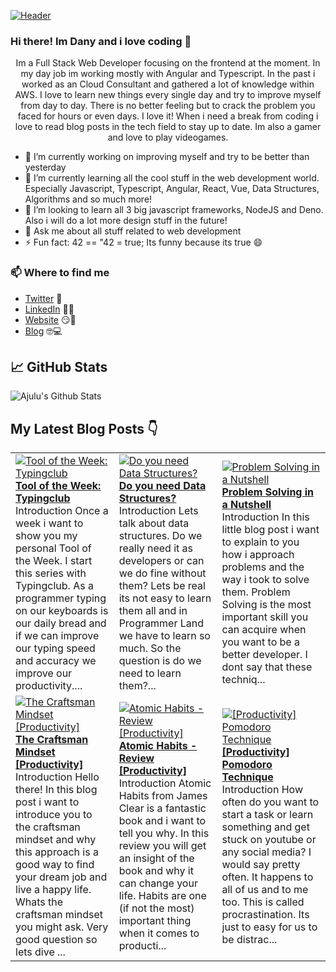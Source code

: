 [![Header](https://images.unsplash.com/photo-1564865878688-9a244444042a?ixlib=rb-1.2.1&ixid=eyJhcHBfaWQiOjEyMDd9&auto=format&fit=crop&w=1350&q=80 "Header")](https://images.unsplash.com/photo-1564865878688-9a244444042a?ixlib=rb-1.2.1&ixid=eyJhcHBfaWQiOjEyMDd9&auto=format&fit=crop&w=1350&q=80)
### Hi there! Im Dany and i love coding 👋
<p align="center">Im a Full Stack Web Developer focusing on the frontend at the moment. In my day job im working mostly with Angular and Typescript. In the past i worked as an Cloud Consultant and gathered a lot of knowledge within AWS. I love to learn new things every single day and try to improve myself from day to day. There is no better feeling but to crack the problem you faced for hours or even days. I love it!
When i need a break from coding i love to read blog posts in the tech field to stay up to date. Im also a gamer and love to play videogames.</p>

- 🔭 I’m currently working on improving myself and try to be better than yesterday
- 🌱 I’m currently learning all the cool stuff in the web development world. Especially Javascript, Typescript, Angular, React, Vue, Data Structures, Algorithms and so much more!
- 👯 I’m looking to learn all 3 big javascript frameworks, NodeJS and Deno. Also i will do a lot more design stuff in the future!
- 💬 Ask me about all stuff related to web development
- ⚡ Fun fact: 42 == "42 = true; Its funny because its true 😄

### 📫 Where to find me
- [Twitter](https://twitter.com/danytulumidis) 🐤
- [LinkedIn](https://linkedin.com/in/danytulumidis) 👨💼
- [Website](https://danytulumidis.com/) 😏🔗
- [Blog](https://danysdevcorner.hashnode.dev/) 🤓💻


## &#x1f4c8; GitHub Stats
![Ajulu's Github Stats](https://github-readme-stats.vercel.app/api?username=dextavision&show_icons=true&theme=radical)

## My Latest Blog Posts 👇
<!-- HASHNODE_BLOG:START -->
<table><tr><td><a href="https://danysdevcorner.hashnode.dev/tool-of-the-week-typingclub" title="Tool of the Week: Typingclub"><img src="https://cdn.hashnode.com/res/hashnode/image/upload/v1607099445825/sr0Z-gtc1.jpeg" alt="Tool of the Week: Typingclub"   /></a>
<a href="https://danysdevcorner.hashnode.dev/tool-of-the-week-typingclub" title="Tool of the Week: Typingclub"><strong>Tool of the Week: Typingclub</strong></a>
<br/> Introduction
Once a week i want to show you my personal Tool of the Week.
I start this series with Typingclub.
As a programmer typing on our keyboards is our daily bread and if we can improve our typing speed and accuracy we improve our productivity....</td><td><a href="https://danysdevcorner.hashnode.dev/do-you-need-data-structures" title="Do you need Data Structures?"><img src="https://cdn.hashnode.com/res/hashnode/image/upload/v1606648404626/DhZC4gAyg.jpeg" alt="Do you need Data Structures?"   /></a>
<a href="https://danysdevcorner.hashnode.dev/do-you-need-data-structures" title="Do you need Data Structures?"><strong>Do you need Data Structures?</strong></a>
<br/> Introduction
Lets talk about data structures. Do we really need it as developers or can we do fine without them? Lets be real its not easy to learn them all and in Programmer Land we have to learn so much. So the question is do we need to learn them?...</td><td><a href="https://danysdevcorner.hashnode.dev/problem-solving-in-a-nutshell" title="Problem Solving in a Nutshell"><img src="https://cdn.hashnode.com/res/hashnode/image/upload/v1606038875604/0J-dubaaZ.jpeg" alt="Problem Solving in a Nutshell"   /></a>
<a href="https://danysdevcorner.hashnode.dev/problem-solving-in-a-nutshell" title="Problem Solving in a Nutshell"><strong>Problem Solving in a Nutshell</strong></a>
<br/> Introduction
In this little blog post i want to explain to you how i approach problems and the way i took to solve them. Problem Solving is the most important skill you can acquire when you want to be a better developer.
I dont say that these techniq...</td></tr><tr><td><a href="https://danysdevcorner.hashnode.dev/the-craftsman-mindset-productivity" title="The Craftsman Mindset [Productivity]"><img src="https://cdn.hashnode.com/res/hashnode/image/upload/v1605358830228/BGVVuhXkk.jpeg" alt="The Craftsman Mindset [Productivity]"   /></a>
<a href="https://danysdevcorner.hashnode.dev/the-craftsman-mindset-productivity" title="The Craftsman Mindset [Productivity]"><strong>The Craftsman Mindset [Productivity]</strong></a>
<br/> Introduction
Hello there!
In this blog post i want to introduce you to the craftsman mindset and why this approach is a good way to find your dream job and live a happy life.
Whats the craftsman mindset you might ask. Very good question so lets dive ...</td><td><a href="https://danysdevcorner.hashnode.dev/atomic-habits-review-productivity" title="Atomic Habits - Review [Productivity]"><img src="https://cdn.hashnode.com/res/hashnode/image/upload/v1604833989694/6WpEsK90K.jpeg" alt="Atomic Habits - Review [Productivity]"   /></a>
<a href="https://danysdevcorner.hashnode.dev/atomic-habits-review-productivity" title="Atomic Habits - Review [Productivity]"><strong>Atomic Habits - Review [Productivity]</strong></a>
<br/> Introduction
Atomic Habits from James Clear is a fantastic book and i want to tell you why.
In this review you will get an insight of the book and why it can change your life. Habits are one (if not the most) important thing when it comes to producti...</td><td><a href="https://danysdevcorner.hashnode.dev/productivity-pomodoro-technique" title="[Productivity] Pomodoro Technique"><img src="https://cdn.hashnode.com/res/hashnode/image/upload/v1604417918808/ihC9VrXax.jpeg" alt="[Productivity] Pomodoro Technique"   /></a>
<a href="https://danysdevcorner.hashnode.dev/productivity-pomodoro-technique" title="[Productivity] Pomodoro Technique"><strong>[Productivity] Pomodoro Technique</strong></a>
<br/> Introduction
How often do you want to start a task or learn something and get stuck on youtube or any social media? I would say pretty often. It happens to all of us and to me too.
This is called procrastination. Its just to easy for us to be distrac...</td></tr></table>
<!-- HASHNODE_BLOG:END -->
